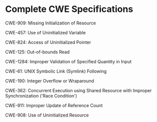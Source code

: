 

# Complete CWE Specifications

CWE-909: Missing Initialization of Resource

CWE-457: Use of Uninitialized Variable

CWE-824: Access of Uninitialized Pointer

CWE-125: Out-of-bounds Read

CWE-1284: Improper Validation of Specified Quantity in Input

CWE-61: UNIX Symbolic Link (Symlink) Following

CWE-190: Integer Overflow or Wraparound

CWE-362: Concurrent Execution using Shared Resource with Improper Synchronization ('Race Condition')

CWE-911: Improper Update of Reference Count

CWE-908: Use of Uninitialized Resource